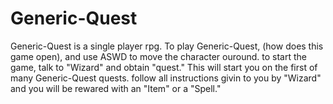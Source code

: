 # Generic-Quest
 Generic-Quest is a single player rpg. 
 To play Generic-Quest, (how does this game open), and use ASWD to move the character ouround. to start the game, talk to "Wizard" and obtain "quest." This will start you on the first of many Generic-Quest quests. follow all instructions givin to you by "Wizard" and you will be rewared with an "Item" or a "Spell."
